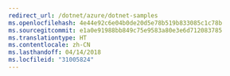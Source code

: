 ```yaml
---
redirect_url: /dotnet/azure/dotnet-samples
ms.openlocfilehash: 4e44e92c6e04b0de20d5e78b519b833085c1c78b
ms.sourcegitcommit: e1a0e91988bb849c75e9583a80e3e6d712083785
ms.translationtype: HT
ms.contentlocale: zh-CN
ms.lasthandoff: 04/14/2018
ms.locfileid: "31005824"
---
```

